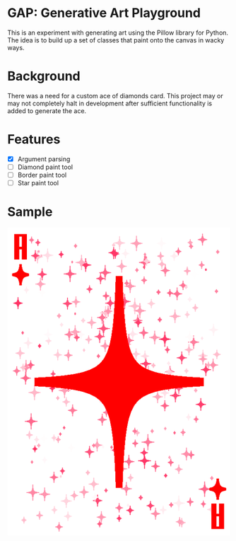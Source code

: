 
# GAP: Generative Art Playground

This is an experiment with generating art using the Pillow library for Python.
The idea is to build up a set of classes that paint onto the canvas in wacky ways.

# Background

There was a need for a custom ace of diamonds card. This project may or may not completely halt in development after sufficient functionality is added to generate the ace.

# Features
- [x] Argument parsing
- [ ] Diamond paint tool
- [ ] Border paint tool
- [ ] Star paint tool

# Sample
![Ace of Diamonds](/output/art.png)

